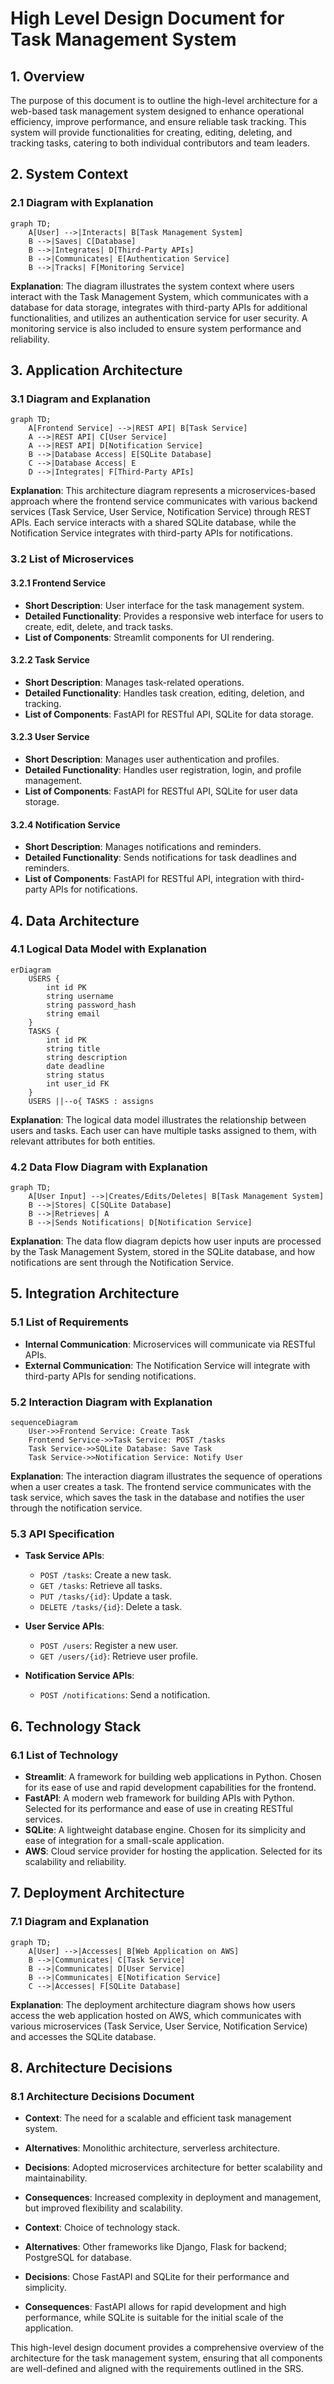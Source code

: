 # High Level Design Document for Task Management System

## 1. Overview
The purpose of this document is to outline the high-level architecture for a web-based task management system designed to enhance operational efficiency, improve performance, and ensure reliable task tracking. This system will provide functionalities for creating, editing, deleting, and tracking tasks, catering to both individual contributors and team leaders.

## 2. System Context
### 2.1 Diagram with Explanation
```mermaid
graph TD;
    A[User] -->|Interacts| B[Task Management System]
    B -->|Saves| C[Database]
    B -->|Integrates| D[Third-Party APIs]
    B -->|Communicates| E[Authentication Service]
    B -->|Tracks| F[Monitoring Service]
```
**Explanation**: The diagram illustrates the system context where users interact with the Task Management System, which communicates with a database for data storage, integrates with third-party APIs for additional functionalities, and utilizes an authentication service for user security. A monitoring service is also included to ensure system performance and reliability.

## 3. Application Architecture
### 3.1 Diagram and Explanation
```mermaid
graph TD;
    A[Frontend Service] -->|REST API| B[Task Service]
    A -->|REST API| C[User Service]
    A -->|REST API| D[Notification Service]
    B -->|Database Access| E[SQLite Database]
    C -->|Database Access| E
    D -->|Integrates| F[Third-Party APIs]
```
**Explanation**: This architecture diagram represents a microservices-based approach where the frontend service communicates with various backend services (Task Service, User Service, Notification Service) through REST APIs. Each service interacts with a shared SQLite database, while the Notification Service integrates with third-party APIs for notifications.

### 3.2 List of Microservices
#### 3.2.1 Frontend Service
- **Short Description**: User interface for the task management system.
- **Detailed Functionality**: Provides a responsive web interface for users to create, edit, delete, and track tasks.
- **List of Components**: Streamlit components for UI rendering.

#### 3.2.2 Task Service
- **Short Description**: Manages task-related operations.
- **Detailed Functionality**: Handles task creation, editing, deletion, and tracking.
- **List of Components**: FastAPI for RESTful API, SQLite for data storage.

#### 3.2.3 User Service
- **Short Description**: Manages user authentication and profiles.
- **Detailed Functionality**: Handles user registration, login, and profile management.
- **List of Components**: FastAPI for RESTful API, SQLite for user data storage.

#### 3.2.4 Notification Service
- **Short Description**: Manages notifications and reminders.
- **Detailed Functionality**: Sends notifications for task deadlines and reminders.
- **List of Components**: FastAPI for RESTful API, integration with third-party APIs for notifications.

## 4. Data Architecture
### 4.1 Logical Data Model with Explanation
```mermaid
erDiagram
    USERS {
        int id PK
        string username
        string password_hash
        string email
    }
    TASKS {
        int id PK
        string title
        string description
        date deadline
        string status
        int user_id FK
    }
    USERS ||--o{ TASKS : assigns
```
**Explanation**: The logical data model illustrates the relationship between users and tasks. Each user can have multiple tasks assigned to them, with relevant attributes for both entities.

### 4.2 Data Flow Diagram with Explanation
```mermaid
graph TD;
    A[User Input] -->|Creates/Edits/Deletes| B[Task Management System]
    B -->|Stores| C[SQLite Database]
    B -->|Retrieves| A
    B -->|Sends Notifications| D[Notification Service]
```
**Explanation**: The data flow diagram depicts how user inputs are processed by the Task Management System, stored in the SQLite database, and how notifications are sent through the Notification Service.

## 5. Integration Architecture
### 5.1 List of Requirements
- **Internal Communication**: Microservices will communicate via RESTful APIs.
- **External Communication**: The Notification Service will integrate with third-party APIs for sending notifications.

### 5.2 Interaction Diagram with Explanation
```mermaid
sequenceDiagram
    User->>Frontend Service: Create Task
    Frontend Service->>Task Service: POST /tasks
    Task Service->>SQLite Database: Save Task
    Task Service->>Notification Service: Notify User
```
**Explanation**: The interaction diagram illustrates the sequence of operations when a user creates a task. The frontend service communicates with the task service, which saves the task in the database and notifies the user through the notification service.

### 5.3 API Specification
- **Task Service APIs**:
  - `POST /tasks`: Create a new task.
  - `GET /tasks`: Retrieve all tasks.
  - `PUT /tasks/{id}`: Update a task.
  - `DELETE /tasks/{id}`: Delete a task.
  
- **User Service APIs**:
  - `POST /users`: Register a new user.
  - `GET /users/{id}`: Retrieve user profile.
  
- **Notification Service APIs**:
  - `POST /notifications`: Send a notification.

## 6. Technology Stack
### 6.1 List of Technology
- **Streamlit**: A framework for building web applications in Python. Chosen for its ease of use and rapid development capabilities for the frontend.
- **FastAPI**: A modern web framework for building APIs with Python. Selected for its performance and ease of use in creating RESTful services.
- **SQLite**: A lightweight database engine. Chosen for its simplicity and ease of integration for a small-scale application.
- **AWS**: Cloud service provider for hosting the application. Selected for its scalability and reliability.

## 7. Deployment Architecture
### 7.1 Diagram and Explanation
```mermaid
graph TD;
    A[User] -->|Accesses| B[Web Application on AWS]
    B -->|Communicates| C[Task Service]
    B -->|Communicates| D[User Service]
    B -->|Communicates| E[Notification Service]
    C -->|Accesses| F[SQLite Database]
```
**Explanation**: The deployment architecture diagram shows how users access the web application hosted on AWS, which communicates with various microservices (Task Service, User Service, Notification Service) and accesses the SQLite database.

## 8. Architecture Decisions
### 8.1 Architecture Decisions Document
- **Context**: The need for a scalable and efficient task management system.
- **Alternatives**: Monolithic architecture, serverless architecture.
- **Decisions**: Adopted microservices architecture for better scalability and maintainability.
- **Consequences**: Increased complexity in deployment and management, but improved flexibility and scalability.

- **Context**: Choice of technology stack.
- **Alternatives**: Other frameworks like Django, Flask for backend; PostgreSQL for database.
- **Decisions**: Chose FastAPI and SQLite for their performance and simplicity.
- **Consequences**: FastAPI allows for rapid development and high performance, while SQLite is suitable for the initial scale of the application.

This high-level design document provides a comprehensive overview of the architecture for the task management system, ensuring that all components are well-defined and aligned with the requirements outlined in the SRS.